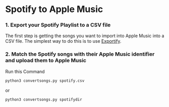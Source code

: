 # Spotify to Apple Music

### 1. Export your Spotify Playlist to a CSV file

The first step is getting the songs you want to import into Apple Music into a CSV file. The simplest way to do this is to use [Exportify](https://watsonbox.github.io/exportify/).

### 2. Match the Spotify songs with their Apple Music identifier and upload them to Apple Music

Run this Command
```bash
python3 convertsongs.py spotify.csv
```

or

```bash
python3 convertsongs.py spotifydir
```


